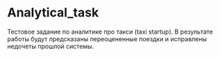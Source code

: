 # Analytical_task
Тестовое задание по аналитике про такси (taxi startup).  В результате работы будут предсказаны переоцененные поездки и исправлены недочеты прошлой системы.
